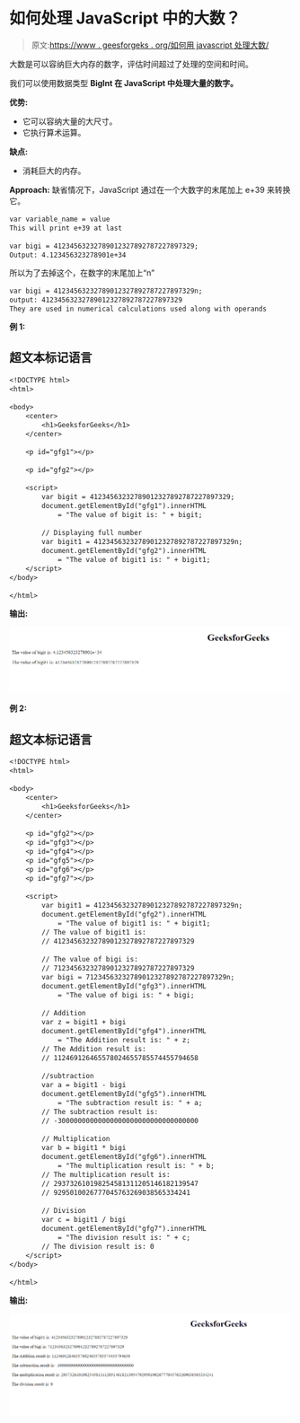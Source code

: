 # 如何处理 JavaScript 中的大数？

> 原文:[https://www . geesforgeks . org/如何用 javascript 处理大数/](https://www.geeksforgeeks.org/how-to-deal-with-large-numbers-in-javascript/)

大数是可以容纳巨大内存的数字，评估时间超过了处理的空间和时间。

我们可以使用数据类型 **BigInt 在 JavaScript 中处理大量的数字。**

**优势:**

*   它可以容纳大量的大尺寸。
*   它执行算术运算。

**缺点:**

*   消耗巨大的内存。

**Approach:** 缺省情况下，JavaScript 通过在一个大数字的末尾加上 e+39 来转换它。

```
var variable_name = value
This will print e+39 at last

var bigi = 41234563232789012327892787227897329;
Output: 4.123456323278901e+34

```

所以为了去掉这个，在数字的末尾加上“n”

```
var bigi = 41234563232789012327892787227897329n;
output: 41234563232789012327892787227897329
They are used in numerical calculations used along with operands
```

**例 1:**

## 超文本标记语言

```
<!DOCTYPE html>
<html>

<body>
    <center>
        <h1>GeeksforGeeks</h1>
    </center>

    <p id="gfg1"></p>

    <p id="gfg2"></p>

    <script>
        var bigit = 41234563232789012327892787227897329;
        document.getElementById("gfg1").innerHTML
            = "The value of bigit is: " + bigit;

        // Displaying full number
        var bigit1 = 41234563232789012327892787227897329n;
        document.getElementById("gfg2").innerHTML
            = "The value of bigit1 is: " + bigit1;
    </script>
</body>

</html>
```

**输出:**

![](img/1f6657154e745e48ec93ad9dc14da3f7.png)

**例 2:**

## 超文本标记语言

```
<!DOCTYPE html>
<html>

<body>
    <center>
        <h1>GeeksforGeeks</h1>
    </center>

    <p id="gfg2"></p>
    <p id="gfg3"></p>
    <p id="gfg4"></p>
    <p id="gfg5"></p>
    <p id="gfg6"></p>
    <p id="gfg7"></p>

    <script>
        var bigit1 = 41234563232789012327892787227897329n;
        document.getElementById("gfg2").innerHTML
            = "The value of bigit1 is: " + bigit1;
        // The value of bigit1 is: 
        // 41234563232789012327892787227897329

        // The value of bigi is: 
        // 71234563232789012327892787227897329
        var bigi = 71234563232789012327892787227897329n;
        document.getElementById("gfg3").innerHTML
            = "The value of bigi is: " + bigi;

        // Addition
        var z = bigit1 + bigi
        document.getElementById("gfg4").innerHTML 
            = "The Addition result is: " + z;
        // The Addition result is: 
        // 112469126465578024655785574455794658

        //subtraction
        var a = bigit1 - bigi
        document.getElementById("gfg5").innerHTML
            = "The subtraction result is: " + a;
        // The subtraction result is: 
        // -30000000000000000000000000000000000

        // Multiplication
        var b = bigit1 * bigi
        document.getElementById("gfg6").innerHTML
            = "The multiplication result is: " + b;
        // The multiplication result is: 
        // 293732610198254581311205146182139547
        // 9295010026777045763269038565334241

        // Division
        var c = bigit1 / bigi
        document.getElementById("gfg7").innerHTML
            = "The division result is: " + c;
        // The division result is: 0
    </script>
</body>

</html>
```

**输出:**

![](img/52fee77ac3edcdee3bf32755fa60fbcf.png)